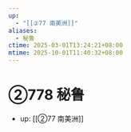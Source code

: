 ```yaml
---
up:
  - "[[②77 南美洲]]"
aliases:
  - 秘鲁
ctime: 2025-03-01T13:24:21+08:00
mtime: 2025-10-01T11:40:32+08:00
---
```


# ②778 秘鲁

- up: [[②77 南美洲]]
